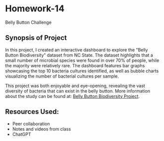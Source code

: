 # Homework-14
Belly Button Challenge

## Synopsis of Project
In this project, I created an interactive dashboard to explore the "Belly Button Biodiversity" dataset from NC State. The dataset highlights that a small number of microbial species were found in over 70% of people, while the majority were relatively rare. The dashboard features bar graphs showcasing the top 10 bacteria cultures identified, as well as bubble charts visualizing the number of bacterial cultures per sample. 

This project was both enjoyable and eye-opening, revealing the vast diversity of bacteria that can exist in the belly button. More information about the study can be found at: [Belly Button Biodiversity Project](https://robdunnlab.com/projects/belly-button-biodiversity/).

## Resources Used:
 - Peer collaboration
 - Notes and videos from class
 - ChatGPT
